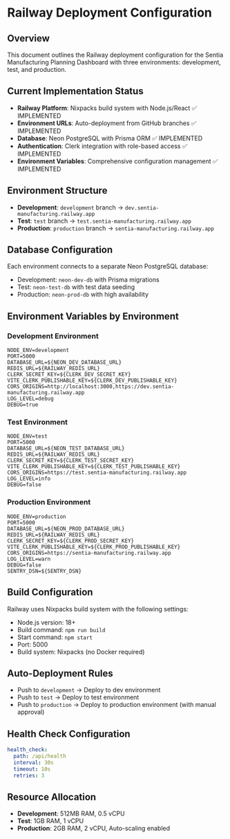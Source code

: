 # Railway Deployment Configuration

## Overview
This document outlines the Railway deployment configuration for the Sentia Manufacturing Planning Dashboard with three environments: development, test, and production.

## Current Implementation Status
- **Railway Platform**: Nixpacks build system with Node.js/React ✅ IMPLEMENTED
- **Environment URLs**: Auto-deployment from GitHub branches ✅ IMPLEMENTED
- **Database**: Neon PostgreSQL with Prisma ORM ✅ IMPLEMENTED
- **Authentication**: Clerk integration with role-based access ✅ IMPLEMENTED
- **Environment Variables**: Comprehensive configuration management ✅ IMPLEMENTED

## Environment Structure
- **Development**: `development` branch → `dev.sentia-manufacturing.railway.app`
- **Test**: `test` branch → `test.sentia-manufacturing.railway.app`
- **Production**: `production` branch → `sentia-manufacturing.railway.app`

## Database Configuration
Each environment connects to a separate Neon PostgreSQL database:
- Development: `neon-dev-db` with Prisma migrations
- Test: `neon-test-db` with test data seeding
- Production: `neon-prod-db` with high availability

## Environment Variables by Environment

### Development Environment
```
NODE_ENV=development
PORT=5000
DATABASE_URL=${NEON_DEV_DATABASE_URL}
REDIS_URL=${RAILWAY_REDIS_URL}
CLERK_SECRET_KEY=${CLERK_DEV_SECRET_KEY}
VITE_CLERK_PUBLISHABLE_KEY=${CLERK_DEV_PUBLISHABLE_KEY}
CORS_ORIGINS=http://localhost:3000,https://dev.sentia-manufacturing.railway.app
LOG_LEVEL=debug
DEBUG=true
```

### Test Environment
```
NODE_ENV=test
PORT=5000
DATABASE_URL=${NEON_TEST_DATABASE_URL}
REDIS_URL=${RAILWAY_REDIS_URL}
CLERK_SECRET_KEY=${CLERK_TEST_SECRET_KEY}
VITE_CLERK_PUBLISHABLE_KEY=${CLERK_TEST_PUBLISHABLE_KEY}
CORS_ORIGINS=https://test.sentia-manufacturing.railway.app
LOG_LEVEL=info
DEBUG=false
```

### Production Environment
```
NODE_ENV=production
PORT=5000
DATABASE_URL=${NEON_PROD_DATABASE_URL}
REDIS_URL=${RAILWAY_REDIS_URL}
CLERK_SECRET_KEY=${CLERK_PROD_SECRET_KEY}
VITE_CLERK_PUBLISHABLE_KEY=${CLERK_PROD_PUBLISHABLE_KEY}
CORS_ORIGINS=https://sentia-manufacturing.railway.app
LOG_LEVEL=warn
DEBUG=false
SENTRY_DSN=${SENTRY_DSN}
```

## Build Configuration
Railway uses Nixpacks build system with the following settings:
- Node.js version: 18+
- Build command: `npm run build`
- Start command: `npm start`
- Port: 5000
- Build system: Nixpacks (no Docker required)

## Auto-Deployment Rules
- Push to `development` → Deploy to dev environment
- Push to `test` → Deploy to test environment
- Push to `production` → Deploy to production environment (with manual approval)

## Health Check Configuration
```yaml
health_check:
  path: /api/health
  interval: 30s
  timeout: 10s
  retries: 3
```

## Resource Allocation
- **Development**: 512MB RAM, 0.5 vCPU
- **Test**: 1GB RAM, 1 vCPU
- **Production**: 2GB RAM, 2 vCPU, Auto-scaling enabled